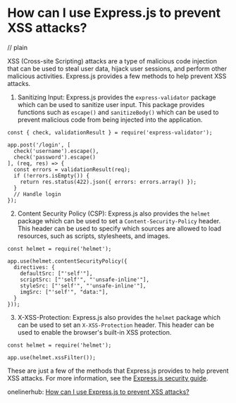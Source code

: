 # How can I use Express.js to prevent XSS attacks?
// plain

XSS (Cross-site Scripting) attacks are a type of malicious code injection that can be used to steal user data, hijack user sessions, and perform other malicious activities. Express.js provides a few methods to help prevent XSS attacks.

1. Sanitizing Input: Express.js provides the `express-validator` package which can be used to sanitize user input. This package provides functions such as `escape()` and `sanitizeBody()` which can be used to prevent malicious code from being injected into the application.

```
const { check, validationResult } = require('express-validator');

app.post('/login', [
  check('username').escape(),
  check('password').escape()
], (req, res) => {
  const errors = validationResult(req);
  if (!errors.isEmpty()) {
    return res.status(422).json({ errors: errors.array() });
  }
  // Handle login
});
```

2. Content Security Policy (CSP): Express.js also provides the `helmet` package which can be used to set a `Content-Security-Policy` header. This header can be used to specify which sources are allowed to load resources, such as scripts, stylesheets, and images.

```
const helmet = require('helmet');

app.use(helmet.contentSecurityPolicy({
  directives: {
    defaultSrc: ["'self'"],
    scriptSrc: ["'self'", "'unsafe-inline'"],
    styleSrc: ["'self'", "'unsafe-inline'"],
    imgSrc: ["'self'", "data:"],
  }
}));
```

3. X-XSS-Protection: Express.js also provides the `helmet` package which can be used to set an `X-XSS-Protection` header. This header can be used to enable the browser's built-in XSS protection.

```
const helmet = require('helmet');

app.use(helmet.xssFilter());
```

These are just a few of the methods that Express.js provides to help prevent XSS attacks. For more information, see the [Express.js security guide](https://expressjs.com/en/advanced/best-practice-security.html).

onelinerhub: [How can I use Express.js to prevent XSS attacks?](https://onelinerhub.com/expressjs/how-can-i-use-express-js-to-prevent-xss-attacks)